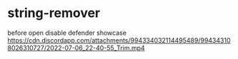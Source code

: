 # string-remover
before open disable defender 
showcase 
https://cdn.discordapp.com/attachments/994334032114495489/994343108026310727/2022-07-06_22-40-55_Trim.mp4
